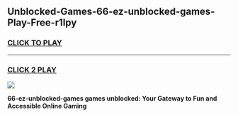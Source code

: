 
## Unblocked-Games-66-ez-unblocked-games-Play-Free-r1lpy
<h3>
<a href="https://premium76.site?title=66-ez-unblocked-games&ref=17A">CLICK TO PLAY</a></h3>
<hr>

<h3>
<a href="https://premium76.site?title=66-ez-unblocked-games&ref=17A">CLICK 2 PLAY</a>
  
</h3>

<a href="https://premium76.site?title=66-ez-unblocked-games&ref=17A"><img src="https://clearcache.store/games.png"></a>


**66-ez-unblocked-games games unblocked: Your Gateway to Fun and Accessible Online Gaming**
